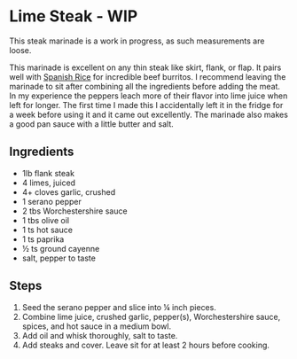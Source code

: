 # Lime Steak - WIP
This steak marinade is a work in progress, as such measurements are loose.

This marinade is excellent on any thin steak like skirt, flank, or flap. It
pairs well with [Spanish Rice](../Lunch/Spanish%20Rice.md) for incredible beef
burritos. I recommend leaving the marinade to sit after combining all the
ingredients before adding the meat. In my experience the peppers leach more of
their flavor into lime juice when left for longer. The first time I made this I
accidentally left it in the fridge for a week before using it and it came out
excellently. The marinade also makes a good pan sauce with a little butter and
salt.

## Ingredients
* 1lb flank steak
* 4 limes, juiced
* 4+ cloves garlic, crushed
* 1 serano pepper
* 2 tbs Worchestershire sauce
* 1 tbs olive oil
* 1 ts hot sauce
* 1 ts paprika
* &frac12; ts ground cayenne
* salt, pepper to taste

## Steps
1. Seed the serano pepper and slice into &frac14; inch pieces.
2. Combine lime juice, crushed garlic, pepper(s), Worchestershire sauce, spices,
   and hot sauce in a medium bowl.
3. Add oil and whisk thoroughly, salt to taste.
4. Add steaks and cover. Leave sit for at least 2 hours before cooking.
